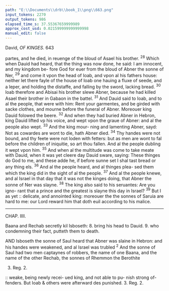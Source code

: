 ```yaml
---
path: "E:\\Documents\\drb\\book_1\\png\\663.png"
input_tokens: 2270
output_tokens: 986
elapsed_time_s: 37.55367659999989
approx_cost_usd: 0.021599999999999998
manual_edit: false
---
```

David, *OF KINGES.* 643

partes, and he died, in reuenge of the bloud of Asael his
brother. <sup>28</sup> Which when Dauid had heard, that the thing
was now done, he said: I am innocent, and my kingdom be-
fore God for euer from the bloud of Abner the sonne of Ner,
<sup>29</sup> and come it vpon the head of Ioab, and vpon al his fathers
house: neither let there fayle of the house of Ioab one hauing
a fluxe of seede, and a leper, and holding the distaffe, and
falling by the sword, lacking bread. <sup>30</sup> Ioab therefore and
Abisai his brother slewe Abner, because he had killed Asael
their brother in Gabaon in the battel. <sup>31</sup> And Dauid said to
Ioab, and to al the people, that were with him: Rent your
garmentes, and be girded with sacke clothes, and mourne
before the funeral of Abner. Moreouer king Dauid folowed
the beere. <sup>32</sup> And when they had buried Abner in Hebron,
king Dauid lifted vp his voice, and wept vpon the graue of
Abner: and al the people also wept. <sup>33</sup> And the king mour-
ning and lamenting Abner, sayd: Not as cowardes are wont
to die, hath Abner died. <sup>34</sup> Thy handes were not bound, and
thy feete were not loden with fetters: but as men are wont
to fal before the children of iniquitie, so art thou fallen. And
al the people dubling it wept vpon him. <sup>35</sup> And when al the
multitude was come to take meate with Dauid, when it was
yet cleere day Dauid sware, saying: These thinges do God to
me, and these adde he, if before sunne set I shal tast bread or
any thing els. <sup>36</sup> And al the people heard, and al thinges plea-
sed them which the king did in the sight of al the people.
<sup>37</sup> And al the people knewe, and al Israel in that day that it
was not the kinges doing, that Abner the sonne of Ner was
slayne. <sup>38</sup> The king also said to his seruantes: Are you igno-
rant that a prince and the greatest is slayne this day in Israel?
<sup>39</sup> But I as yet :: delicate, and annointed king: moreouer the
the sonnes of Saruia are hard to me: our Lord reward him
that doth euil according to his malice.

<hr>

CHAP. IIII.

Baana and Rechab secretly kil Isboseth: 8. bring his head to Dauid. 9. who
condemning their fact, putteth them to death.

AND Isboseth the sonne of Saul heard that Abner was
slaine in Hebron: and his handes were weakened, and
al Israel was trubled <sup>2</sup> And the sonne of Saul had two men
captaynes of robbers, the name of one Baana, and the name
of the other Rechab, the sonnes of Rhemmon the Berothite

[^1]: weake, being newly recei-
ued king, and
not able to pu-
nish strong of-
fenders. But
Ioab & others
were afterward
des punished.
3. Reg. 2.

<aside>:: weake, being newly recei-
ued king, and
not able to pu-
nish strong of-
fenders. But
Ioab & others
were afterward
des punished.
3. Reg. 2.</aside>